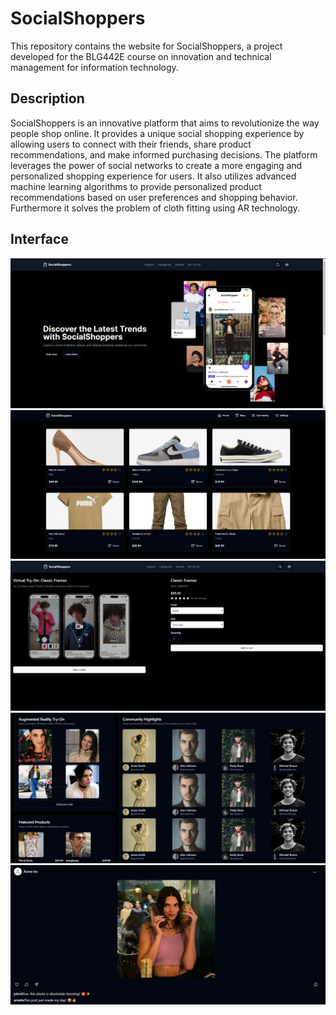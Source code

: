 # SocialShoppers

This repository contains the website for SocialShoppers, a project developed for the BLG442E course on innovation and technical management for information technology.

## Description

SocialShoppers is an innovative platform that aims to revolutionize the way people shop online. It provides a unique social shopping experience by allowing users to connect with their friends, share product recommendations, and make informed purchasing decisions. The platform leverages the power of social networks to create a more engaging and personalized shopping experience for users. It also utilizes advanced machine learning algorithms to provide personalized product recommendations based on user preferences and shopping behavior. Furthermore it solves the problem of cloth fitting using AR technology.

## Interface

![Home Screen](HomeScreen.png)
![shopping screen](shoppingScreen.png)
![AR screen](ARscreen.png)
![Community Page](CommunityPage.png)
![Feed Page](feed.png)
